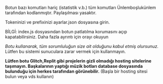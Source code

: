 Botun bazı komutları hariç (istatistik v.b.) tüm komutları Ünlemboşlukünlem tarafından kodlanmıştır. Paylaşılması yasaktır.

Tokeninizi ve prefixinizi ayarlar.json dosyasına girin.

BİLGİ: index.js dosyasından botun patlatılma korumasını açıp kapatabilirsiniz. Daha fazla ayrıntı için orayı okuyun


*Botu kullanarak, tüm sorumluluğun size ait olduğunu kabul etmiş olursunuz.*
Lütfen bu sistemi sunuculara zarar vermek için kullanmayın.

**Lütfen botu Glitch,Replit gibi projelerin gizli olmadığı hosting sitelerine taşımayın. Başkalarının yaptığı müzik botları database dosyasında bulunduğu için herkes tarafından görünebilir.**
(Başla bir hosting sitesi bulun veya vds kullanın)